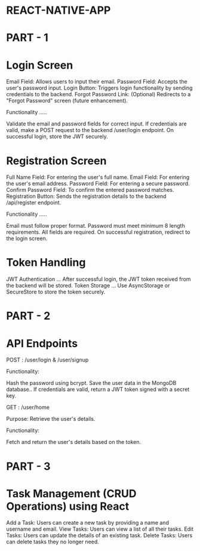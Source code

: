 # REACT-NATIVE-APP

# PART - 1

# Login Screen

Email Field: Allows users to input their email.
Password Field: Accepts the user's password input.
Login Button: Triggers login functionality by sending credentials to the backend.
Forgot Password Link: (Optional) Redirects to a "Forgot Password" screen (future enhancement).

Functionality .....

Validate the email and password fields for correct input.
If credentials are valid, make a POST request to the backend /user/login endpoint.
On successful login, store the JWT securely.

# Registration Screen

Full Name Field: For entering the user's full name.
Email Field: For entering the user's email address.
Password Field: For entering a secure password.
Confirm Password Field: To confirm the entered password matches.
Registration Button: Sends the registration details to the backend /api/register endpoint.

Functionality .....

Email must follow proper format.
Password must meet minimum 8 length requirements.
All fields are required.
On successful registration, redirect to the login screen.

# Token Handling

JWT Authentication ... After successful login, the JWT token received from the backend will be stored.
Token Storage ... Use AsyncStorage or SecureStore to store the token securely.

# PART - 2 

# API Endpoints

POST : /user/login & /user/signup

Functionality:

Hash the password using bcrypt.
Save the user data in the MongoDB database..
If credentials are valid, return a JWT token signed with a secret key.

GET : /user/home

Purpose: Retrieve the user's details.

Functionality:

Fetch and return the user's details based on the token.


# PART - 3

 # Task Management (CRUD Operations) using React

Add a Task: Users can create a new task by providing a name and username and email.
View Tasks: Users can view a list of all their tasks.
Edit Tasks: Users can update the details of an existing task.
Delete Tasks: Users can delete tasks they no longer need.

